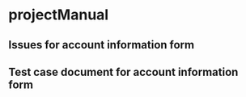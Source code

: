 # projectManual
## Issues for account information form
## Test case document for account information form
